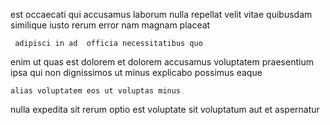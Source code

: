<!--
title: Persistent client-server toolset
author: Meaghan
date: 2015-02-14-0629
link: 2015-02-14-0629-persistent-client-server-toolset
tags: [Technology,JavaScript,kittens]
-->

est occaecati qui accusamus laborum nulla repellat
velit vitae quibusdam similique 
iusto rerum error
nam magnam placeat
 	 adipisci in ad  officia necessitatibus quo
enim ut quas est dolorem et
dolorem accusamus voluptatem praesentium ipsa qui non dignissimos
ut minus explicabo  possimus  eaque
 	alias voluptatem eos ut voluptas minus 
nulla expedita sit rerum optio
est voluptate sit voluptatum
aut et  aspernatur
